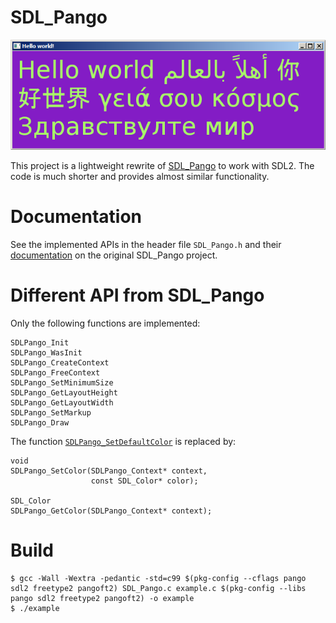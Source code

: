 # SDL_Pango

![SDL_Pango Demo](example.png)

This project is a lightweight rewrite of
[SDL_Pango](http://sdlpango.sourceforge.net/) to work with SDL2. The
code is much shorter and provides almost similar functionality.

# Documentation

See the implemented APIs in the header file `SDL_Pango.h` and their
[documentation](http://sdlpango.sourceforge.net/_s_d_l___pango_8c.html) on the
original SDL_Pango project.

# Different API from SDL_Pango

Only the following functions are implemented:

    SDLPango_Init
    SDLPango_WasInit
    SDLPango_CreateContext
    SDLPango_FreeContext
    SDLPango_SetMinimumSize
    SDLPango_GetLayoutHeight
    SDLPango_GetLayoutWidth
    SDLPango_SetMarkup
    SDLPango_Draw

The function [`SDLPango_SetDefaultColor`](http://sdlpango.sourceforge.net/_s_d_l___pango_8c.html#a29) is replaced by:

    void
    SDLPango_SetColor(SDLPango_Context* context,
                      const SDL_Color* color);

    SDL_Color
    SDLPango_GetColor(SDLPango_Context* context);

# Build

    $ gcc -Wall -Wextra -pedantic -std=c99 $(pkg-config --cflags pango sdl2 freetype2 pangoft2) SDL_Pango.c example.c $(pkg-config --libs pango sdl2 freetype2 pangoft2) -o example
    $ ./example
